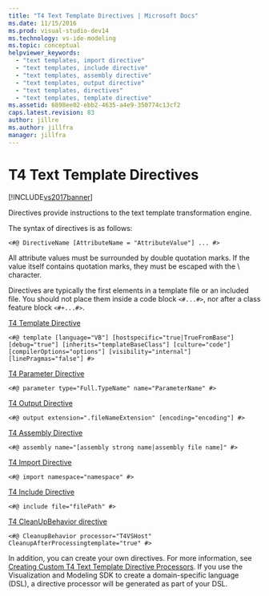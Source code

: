 ```yaml
---
title: "T4 Text Template Directives | Microsoft Docs"
ms.date: 11/15/2016
ms.prod: visual-studio-dev14
ms.technology: vs-ide-modeling
ms.topic: conceptual
helpviewer_keywords:
  - "text templates, import directive"
  - "text templates, include directive"
  - "text templates, assembly directive"
  - "text templates, output directive"
  - "text templates, directives"
  - "text templates, template directive"
ms.assetid: 6898ee02-ebb2-4635-a4e9-350774c13cf2
caps.latest.revision: 83
author: jillre
ms.author: jillfra
manager: jillfra
---
```

# T4 Text Template Directives
[!INCLUDE[vs2017banner](../includes/vs2017banner.md)]

Directives provide instructions to the text template transformation engine.

 The syntax of directives is as follows:

```
<#@ DirectiveName [AttributeName = "AttributeValue"] ... #>
```

 All attribute values must be surrounded by double quotation marks. If the value itself contains quotation marks, they must be escaped with the \ character.

 Directives are typically the first elements in a template file or an included file. You should not place them inside a code block `<#...#>`, nor after a class feature block `<#+...#>`.

 [T4 Template Directive](../modeling/t4-template-directive.md)

```
<#@ template [language="VB"] [hostspecific="true|TrueFromBase"] [debug="true"] [inherits="templateBaseClass"] [culture="code"] [compilerOptions="options"] [visibility="internal"] [linePragmas="false"] #>
```

 [T4 Parameter Directive](../modeling/t4-parameter-directive.md)

```
<#@ parameter type="Full.TypeName" name="ParameterName" #>
```

 [T4 Output Directive](../modeling/t4-output-directive.md)

```
<#@ output extension=".fileNameExtension" [encoding="encoding"] #>
```

 [T4 Assembly Directive](../modeling/t4-assembly-directive.md)

```
<#@ assembly name="[assembly strong name|assembly file name]" #>
```

 [T4 Import Directive](../modeling/t4-import-directive.md)

```
<#@ import namespace="namespace" #>
```

 [T4 Include Directive](../modeling/t4-include-directive.md)

```
<#@ include file="filePath" #>
```

 [T4 CleanUpBehavior directive](../modeling/t4-cleanupbehavior-directive.md)

```
<#@ CleanupBehavior processor="T4VSHost" CleanupAfterProcessingtemplate="true" #>
```

 In addition, you can create your own directives. For more information, see [Creating Custom T4 Text Template Directive Processors](../modeling/creating-custom-t4-text-template-directive-processors.md). If you use the Visualization and Modeling SDK to create a domain-specific language (DSL), a directive processor will be generated as part of your DSL.
